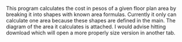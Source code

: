This program calculates the cost in pesos of a given floor plan area by breaking it into shapes with known area formulas. Currently
it only can calculate one area because these shapes are defined in the main. The diagram of the area it calculates is attached. I would advise hitting download which will open a more properly size version in another tab.
